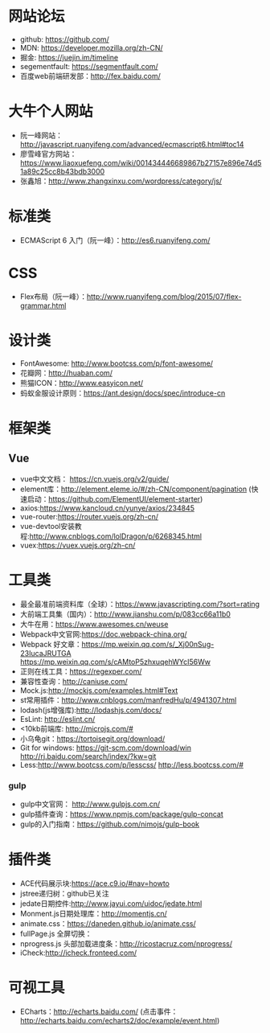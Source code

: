 # 网站论坛
* github:  https://github.com/
* MDN:  https://developer.mozilla.org/zh-CN/
* 掘金:  	https://juejin.im/timeline
* segementfault: 	https://segmentfault.com/
* 百度web前端研发部：http://fex.baidu.com/

# 大牛个人网站
* 阮一峰网站：http://javascript.ruanyifeng.com/advanced/ecmascript6.html#toc14
* 廖雪峰官方网站：https://www.liaoxuefeng.com/wiki/001434446689867b27157e896e74d51a89c25cc8b43bdb3000
* 张鑫旭：http://www.zhangxinxu.com/wordpress/category/js/

# 标准类
* ECMAScript 6 入门（阮一峰）：http://es6.ruanyifeng.com/

# CSS
* Flex布局（阮一峰）：http://www.ruanyifeng.com/blog/2015/07/flex-grammar.html

# 设计类
* FontAwesome: http://www.bootcss.com/p/font-awesome/
* 花瓣网：http://huaban.com/
* 熊猫ICON：http://www.easyicon.net/
* 蚂蚁金服设计原则：https://ant.design/docs/spec/introduce-cn

# 框架类
## Vue
* vue中文文档： https://cn.vuejs.org/v2/guide/
* element库：http://element.eleme.io/#/zh-CN/component/pagination  (快速启动：https://github.com/ElementUI/element-starter)
* axios:https://www.kancloud.cn/yunye/axios/234845
* vue-router:https://router.vuejs.org/zh-cn/
* vue-devtool安装教程:http://www.cnblogs.com/lolDragon/p/6268345.html
* vuex:https://vuex.vuejs.org/zh-cn/

# 工具类
* 最全最准前端资料库（全球）：https://www.javascripting.com/?sort=rating
* 大前端工具集（国内）：http://www.jianshu.com/p/083cc66a11b0
* 大牛在用：https://www.awesomes.cn/weuse
* Webpack中文官网:https://doc.webpack-china.org/
* Webpack 好文章：https://mp.weixin.qq.com/s/_Xj00nSug-23IucaJRUTGA https://mp.weixin.qq.com/s/cAMtoP5zhxuqehWYcI56Ww   
* 正则在线工具：https://regexper.com/
* 兼容性查询：http://caniuse.com/
* Mock.js:http://mockjs.com/examples.html#Text
* st常用插件：http://www.cnblogs.com/manfredHu/p/4941307.html
* lodash(js增强库):http://lodashjs.com/docs/
* EsLint: http://eslint.cn/
* <10kb前端库: http://microjs.com/#
* 小乌龟git：https://tortoisegit.org/download/
* Git for windows: https://git-scm.com/download/win   http://rj.baidu.com/search/index/?kw=git
* Less:http://www.bootcss.com/p/lesscss/   http://less.bootcss.com/#
### gulp
* gulp中文官网： http://www.gulpjs.com.cn/
* gulp插件查询：https://www.npmjs.com/package/gulp-concat
* gulp的入门指南：https://github.com/nimojs/gulp-book


# 插件类
* ACE代码展示块:https://ace.c9.io/#nav=howto
* jstree递归树：github已关注
* jedate日期控件:http://www.jayui.com/uidoc/jedate.html
* Monment.js日期处理库：http://momentjs.cn/
* animate.css：https://daneden.github.io/animate.css/
* fullPage.js 全屏切换：
* nprogress.js 头部加载进度条：http://ricostacruz.com/nprogress/
* iCheck:http://icheck.fronteed.com/


# 可视工具
* ECharts：http://echarts.baidu.com/    (点击事件：http://echarts.baidu.com/echarts2/doc/example/event.html)
